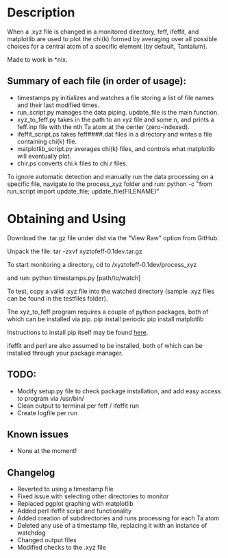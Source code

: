 Description
===========
When a .xyz file is changed in a monitored directory, feff, ifeffit, and matplotlib are used to plot the chi(k) formed by averaging over all possible choices for a central atom of a specific element (by default, Tantalum).  

Made to work in \*nix.

Summary of each file (in order of usage):
------------------
- timestamps.py initializes and watches a file storing a list of file names and their last modified times. 
- run\_script.py manages the data piping.  update\_file is the main function.  
- xyz\_to\_feff.py takes in the path to an xyz file and some n, and prints a feff.inp file with the nth Ta atom at the center (zero-indexed).  
- ifeffit\_script.ps takes feff####.dat files in a directory and writes a file containing chi(k) file.  
- matplotlib\_script.py averages chi(k) files, and controls what matplotlib will eventually plot.
- chir.ps converts chi.k files to chi.r files.  

To ignore automatic detection and manually run the data processing on a specific file, navigate to the process\_xyz folder and run:
python -c "from run\_script import update\_file; update\_file(FILENAME)"

Obtaining and Using
===========
Download the .tar.gz file under dist via the "View Raw" option from GitHub.

Unpack the file:
tar -zxvf xyztofeff-0.1dev.tar.gz

To start monitoring a directory, cd to 
/xyztofeff-0.1dev/process\_xyz

and run: python timestamps.py [path/to/watch]

To test, copy a valid .xyz file into the watched directory (sample .xyz files can be found in the testfiles folder).

The xyz\_to\_feff program requires a couple of python packages, both of which can be installed via pip. 
pip install periodic
pip install matplotlib

Instructions to install pip itself may be found [here](http://pip.readthedocs.org/en/latest/installing.html).

ifeffit and perl are also assumed to be installed, both of which can be installed through your package manager.  

TODO:
----
- Modify setup.py file to check package installation, and add easy access to program via /usr/bin/
- Clean output to terminal per feff / ifeffit run
- Create logfile per run

Known issues
----
- None at the moment!

Changelog 
----
- Reverted to using a timestamp file
- Fixed issue with selecting other directories to monitor
- Replaced pgplot graphing with matplotlib
- Added perl ifeffit script and functionality
- Added creation of subdirectories and runs processing for each Ta atom
- Deleted any use of a timestamp file, replacing it with an instance of watchdog
- Changed output files
- Modified checks to the .xyz file
